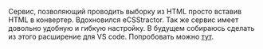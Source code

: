 Сервис, позволяющий проводить выборку из HTML просто вставив HTML в конвертер. Вдохновился eCSStractor. Так же сервис имеет довольно удобную и гибкую настройку. В будущем собираюсь сделать из этого расширение для VS code. Попробовать можно [тут](https://kir1l.github.io/selectors/selectors/). 
